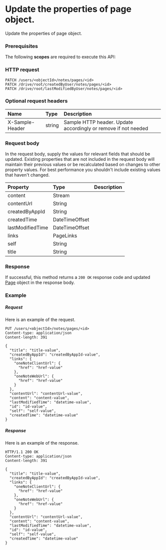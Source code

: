# Update the properties of page object.

Update the properties of page object.
### Prerequisites
The following **scopes** are required to execute this API: 
### HTTP request
<!-- { "blockType": "ignored" } -->
```http
PATCH /users/<objectId>/notes/pages/<id>
PATCH /drive/root/createdByUser/notes/pages/<id>
PATCH /drive/root/lastModifiedByUser/notes/pages/<id>
```
### Optional request headers
| Name       | Type | Description|
|:-----------|:------|:----------|
| X-Sample-Header  | string  | Sample HTTP header. Update accordingly or remove if not needed|

### Request body
In the request body, supply the values for relevant fields that should be updated. Existing properties that are not included in the request body will maintain their previous values or be recalculated based on changes to other property values. For best performance you shouldn't include existing values that haven't changed.

| Property	   | Type	|Description|
|:---------------|:--------|:----------|
|content|Stream||
|contentUrl|String||
|createdByAppId|String||
|createdTime|DateTimeOffset||
|lastModifiedTime|DateTimeOffset||
|links|PageLinks||
|self|String||
|title|String||

### Response
If successful, this method returns a `200 OK` response code and updated [Page](../resources/page.md) object in the response body.
### Example
##### Request
Here is an example of the request.
<!-- {
  "blockType": "request",
  "name": "update_page"
}-->
```http
PUT /users/<objectId>/notes/pages/<id>
Content-type: application/json
Content-length: 391

{
  "title": "title-value",
  "createdByAppId": "createdByAppId-value",
  "links": {
    "oneNoteClientUrl": {
      "href": "href-value"
    },
    "oneNoteWebUrl": {
      "href": "href-value"
    }
  },
  "contentUrl": "contentUrl-value",
  "content": "content-value",
  "lastModifiedTime": "datetime-value",
  "id": "id-value",
  "self": "self-value",
  "createdTime": "datetime-value"
}
```
##### Response
Here is an example of the response.
<!-- {
  "blockType": "response",
  "truncated": false,
  "@odata.type": "microsoft.graph.page"
} -->
```http
HTTP/1.1 200 OK
Content-type: application/json
Content-length: 391

{
  "title": "title-value",
  "createdByAppId": "createdByAppId-value",
  "links": {
    "oneNoteClientUrl": {
      "href": "href-value"
    },
    "oneNoteWebUrl": {
      "href": "href-value"
    }
  },
  "contentUrl": "contentUrl-value",
  "content": "content-value",
  "lastModifiedTime": "datetime-value",
  "id": "id-value",
  "self": "self-value",
  "createdTime": "datetime-value"
}
```

<!-- uuid: 972508eb-009b-45ab-822e-fdc84c3a8ebf
2015-10-25 12:45:03 UTC -->
<!-- {
  "type": "#page.annotation",
  "description": "Update the properties of page object.",
  "keywords": "",
  "section": "documentation",
  "tocPath": ""
}-->